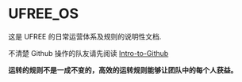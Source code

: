 # UFREE_OS

这是 UFREE 的日常运营体系及规则的说明性文档.

不清楚 Github 操作的队友请先阅读 [Intro-to-Github](https://services.github.com/on-demand/intro-to-github/)

**运转的规则不是一成不变的，高效的运转规则能够让团队中的每个人获益。**